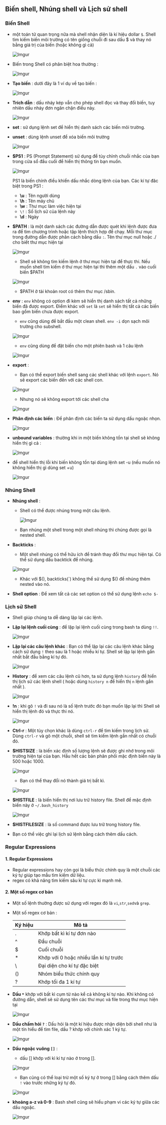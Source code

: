﻿## Biến shell, Nhúng shell và Lịch sử shell

### Biến Shell
- một toán tử quan trọng nữa mà shell nhận diện là kí hiệu dollar `$`. Shell tìm kiếm biến môi trường có tên giống chuỗi đi sau dấu $ và thay nó bằng giá trị của biến (hoặc không gì cả)

	![Imgur](https://i.imgur.com/FMCwhAd.png)

- Biến trong Shell có phân biệt hoa thường :

	![Imgur](https://i.imgur.com/OfpUh2j.png)

- **Tạo biến** : dưới đây là 1 ví dụ về tạo biến :

	![Imgur](https://i.imgur.com/ZW1lmH4.png)

- **Trích dẫn** : dấu nháy kép vẫn cho phép shell đọc và thay đổi biến, tuy nhiên dấu nháy đơn ngăn chặn điều này.

	![Imgur](https://i.imgur.com/tCoCQdx.png)

- **set** : sử dụng lệnh set để hiển thị danh sách các biến môi trường.
- **unset** : dùng lệnh unset để xóa biến môi trường

	![Imgur](https://i.imgur.com/VQbknxd.png)

- **$PS1** : PS (Prompt Statement) sử dụng để tùy chỉnh chuỗi nhắc của bạn trong cửa sổ đầu cuối để hiển thị thông tin bạn muốn.

	![Imgur](https://i.imgur.com/Vcqsci6.png)

	PS1 là biến chính điều khiển dấu nhắc dòng lệnh của bạn. Các kí tự đăc biệt trong PS1 :
	
	- **\u** : Tên người dùng
	- **\h** : Tên máy chủ
	- **\w** : Thư mục làm việc hiện tại
	- `\!` : Số lịch sử của lệnh này
	- **\d** : Ngày

- **$PATH** : là một danh sách các đường dẫn được quét khi lệnh được đưa ra để tìm chương trình hoặc tập lệnh thích hợp để chạy. Mỗi thư mục trong đường dẫn được phân cách bằng dấu `:`. Tên thư mục null hoặc ./ cho biết thư mục hiện tại

	![Imgur](https://i.imgur.com/ksnyuA8.png)

	- Shell sẽ không tìm kiếm lệnh ở thư mục hiện tại để thực thi. Nếu muốn shell tìm kiếm ở thư mục hiện tại thì thêm một dấu `.` vào cuối biến $PATH

	![Imgur](https://i.imgur.com/bgD55AZ.png)

	- $PATH ở tài khoản root có thêm thư mục /sbin.

- **env** : `env` không có option đi kèm sẽ hiển thị danh sách tất cả những biến đã được export. Điểm khác với `set` là `set` sẽ hiển thị tất cả các biến bao gồm biến chưa được export.

	- `env` cũng dùng để bắt đầu một clean shell. `env -i` dọn sạch môi trường cho subshell.

	![Imgur](https://i.imgur.com/IPAMQjQ.png)

	- `env` cũng dùng để đặt biến cho một phiên bash và 1 câu lệnh

	![Imgur](https://i.imgur.com/jTwIRF6.png)

- **export** :

	-	Bạn có thể export biến shell sang các shell khác với lệnh `export`. Nó sẽ export các biến đến với các shell con.

	![Imgur](https://i.imgur.com/UTPLNTO.png)

	- Nhưng nó sẽ không export tới các shell cha

	![Imgur](https://i.imgur.com/71Vz4jH.png)

- **Phân định các biến** : Để phân định các biến ta sử dụng dấu ngoặc nhọn.

	![Imgur](https://i.imgur.com/XcQrSmF.png)

- **unbound variables** : thường khi in một biến không tồn tại shell sẽ không hiển thị gì cả :

	![Imgur](https://i.imgur.com/VSSNZA1.png)

- để shell hiển thị lỗi khi biến không tồn tại dùng lệnh set -u (nếu muốn nó không hiển thị gì dùng set +u)

	![Imgur](https://i.imgur.com/exrSlZm.png)


### Nhúng Shell
- **Nhúng shell** :

	- Shell có thể được nhúng trong một câu lệnh.

		![Imgur](https://i.imgur.com/cYjR4rt.png)

	- Bạn nhúng một shell trong một shell nhúng thì chúng được gọi là nested shell.

- **Backticks** :

	- Một shell nhúng có thể hữu ích để tránh thay đổi thư mục hiện tại. Có thể sử dụng dấu backtick để nhúng.

	![Imgur](https://i.imgur.com/HhlIl6M.png)

	- Khác với $(), backticks(`) không thể sử dụng $() để nhúng thêm nested vào nó.
	
- **Shell option** : Để xem tất cả các set option có thể sử dụng lệnh `echo $-`

### Lịch sử Shell
- Shell giúp chúng ta dễ dàng lặp lại các lệnh.
- **Lặp lại lệnh cuối cùng** : để lặp lại lệnh cuối cùng trong bash ta dùng `!!`.

	![Imgur](https://i.imgur.com/446vgIN.png)

- **Lặp lại các câu lệnh khác** : Bạn có thể lặp lại các câu lệnh khác bằng cách sử dụng `!`  theo sau là 1 hoặc nhiều kí tự. Shell sẽ lặp lại lệnh gần nhất bắt đầu bằng kí tự đó.

	![Imgur](https://i.imgur.com/e1HBUqB.png)

- **History** : để xem các câu lệnh cũ hơn, ta sử dụng lệnh `history` để hiển thị lịch sử các lệnh shell ( hoặc dùng `history n` để hiển thị `n` lệnh gần nhất ).

	![Imgur](https://i.imgur.com/6OL7cwW.png)

- **!n** : khi gõ `!` và đi sau nó là số lệnh trước đó bạn muốn lặp lại thì Shell sẽ hiển thị lệnh đó và thực thi nó.

	![Imgur](https://i.imgur.com/Kyr9flU.png)

- **Ctrl-r** : Một tùy chọn khác là dùng `ctrl-r` để tìm kiếm trong lịch sử. Dùng `ctrl-r` và gõ một chuỗi, shell sẽ tìm kiếm lệnh gần nhất có chuỗi đó.

- **$HISTSIZE** : là biến xác định số lượng lệnh sẽ được ghi nhớ trong môi trường hiện tại của bạn. Hầu hết các bản phân phối mặc định biến này là 500 hoặc 1000.

	![Imgur](https://i.imgur.com/WI6LzTn.png)
	
	- Bạn có thể thay đổi nó thành giá trị bất kì.

	![Imgur](https://i.imgur.com/rMndEKV.png)

- **$HISTFILE** : là biến hiển thị nơi lưu trữ history file. Shell để mặc định biến này ở `~/.bash_history`

	![Imgur](https://i.imgur.com/GbVIETa.png)

- **$HISTFILESIZE** : là số command được lưu trữ trong history file.
	
- Bạn có thể việc ghi lại lịch sử lệnh bằng cách thêm dấu cách.


### Regular Expressions
#### 1. Regular Expressions
- Regular expressions hay còn gọi là biểu thức chính quy là một chuỗi các ký tự giúp tạo mẫu tìm kiếm dữ liệu.
- regex có khả năng tìm kiếm sâu kí tự cực kì mạnh mẽ.

#### 2. Một số regex cơ bản
- Một số lệnh thường được sử dụng với regex đó là `vi`,`str`,`sed`và `grep`.
- Một số regex cơ bản :
	
	| Ký hiệu |Mô tả  |
	|--|--|
	| . | Khớp bất kì kí tự đơn nào |
	|^ | Đầu chuỗi
	|$| Cuối chuỗi
	|* | Khớp với 0 hoặc nhiều lần kí tự trước |
	|\ | Đại diện cho kí tự đặc biệt
	|()|Nhóm biểu thức chính quy|
	|?| Khớp tối đa 1 kí tự |

- **Dấu `*`** khớp với bất kì cụm từ nào kể cả không kí tự nào. Khi không có đường dẫn, shell sẽ sử dụng tên các thư mục và file trong thư mục hiện tại

	![Imgur](https://i.imgur.com/ehtry8h.png)

- **Dấu chấm hỏi `?`** : Dấu hỏi là một kí hiệu được nhận diện bởi shell như là một tín hiểu để tìm file, dấu ? khớp với chính xác 1 ký tự.

	![Imgur](https://i.imgur.com/Ni2FZWg.png)

- **Dấu ngoặc vuông `[]`** : 
	- dấu [] khớp với kì kí tự nào ở trong [].

	![Imgur](https://i.imgur.com/SzLrfEe.png)

	- Bạn cũng có thể loại trừ một số ký tự ở trong [] bằng cách thêm dấu `!` vào trước những ký tự đó.

	![Imgur](https://i.imgur.com/KYBDyco.png)
	
- **khoảng a-z và 0-9** : Bash shell cũng sẽ hiểu phạm vi các ký tự giữa các dấu ngoặc.

	![Imgur](https://i.imgur.com/BG8artd.png)

